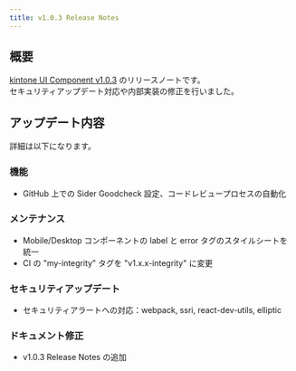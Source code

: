 ```yaml
---
title: v1.0.3 Release Notes
---
```


## 概要

[kintone UI Component v1.0.3](https://github.com/kintone-labs/kintone-ui-component/releases/tag/v1.0.3) のリリースノートです。  
セキュリティアップデート対応や内部実装の修正を行いました。

## アップデート内容

詳細は以下になります。

### 機能
- GitHub 上での Sider Goodcheck 設定、コードレビュープロセスの自動化

### メンテナンス
- Mobile/Desktop コンポーネントの label と error タグのスタイルシートを統一
- CI の "my-integrity" タグを "v1.x.x-integrity" に変更

### セキュリティアップデート
- セキュリティアラートへの対応：webpack, ssri, react-dev-utils, elliptic

### ドキュメント修正
- v1.0.3 Release Notes の追加
